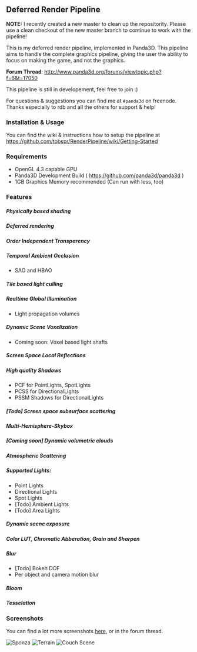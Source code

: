 ## Deferred Render Pipeline

**NOTE:** I recently created a new master to clean up the repositority. Please
use a clean checkout of the new master branch to continue to work with the pipeline!



This is my deferred render pipeline, implemented in Panda3D. This 
pipeline aims to handle the complete graphics pipeline, giving the user the 
ability to focus on making the game, and not the graphics.

**Forum Thread**: http://www.panda3d.org/forums/viewtopic.php?f=6&t=17050

This pipeline is still in developement, feel free to join :)

For questions & suggestions you can find me at `#panda3d` on freenode. 
Thanks especially to rdb and all the others for support & help!

### Installation & Usage

You can find the wiki & instructions how to setup the pipeline at
https://github.com/tobspr/RenderPipeline/wiki/Getting-Started

### Requirements

- OpenGL 4.3 capable GPU
- Panda3D Development Build ( https://github.com/panda3d/panda3d )
- 1GB Graphics Memory recommended (Can run with less, too)

### Features

##### Physically based shading
##### Deferred rendering
##### Order Independent Transparency
##### Temporal Ambient Occlusion
- SAO and HBAO

##### Tile based light culling

##### Realtime Global Illumination
- Light propagation volumes

##### Dynamic Scene Voxelization
- Coming soon: Voxel based light shafts

##### Screen Space Local Reflections

##### High quality Shadows
- PCF for PointLights, SpotLights
- PCSS for DirectionalLights
- PSSM Shadows for DirectionalLights

##### [Todo] Screen space subsurface scattering
##### Multi-Hemisphere-Skybox

##### [Coming soon] Dynamic volumetric clouds

##### Atmospheric Scattering

##### Supported Lights:
- Point Lights
- Directional Lights
- Spot Lights
- [Todo] Ambient Lights
- [Todo] Area Lights


##### Dynamic scene exposure
##### Color LUT, Chromatic Abberation, Grain and Sharpen
##### Blur
- [Todo] Bokeh DOF
- Per object and camera motion blur

##### Bloom

##### Tesselation


### Screenshots

You can find a lot more screenshots <a href="https://www.dropbox.com/sh/dq4wu3g9jwjqnht/AAABSOPnglDHZYsG5HXR-mhWa?dl=0">here</a>, or in the forum thread.

![Sponza](http://fs1.directupload.net/images/150813/eonuaryk.png)
![Terrain](http://fs1.directupload.net/images/150803/33uuhjc3.png)
![Couch Scene](http://fs2.directupload.net/images/150502/jl66b4cc.png)
